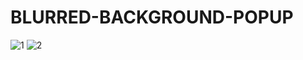 # BLURRED-BACKGROUND-POPUP

![1](https://user-images.githubusercontent.com/67971692/197789123-c652d94f-9c42-4918-96dd-53755e2fe874.png)
![2](https://user-images.githubusercontent.com/67971692/197789145-4395c555-f2f7-464f-92fe-875c1cc5f93b.png)
